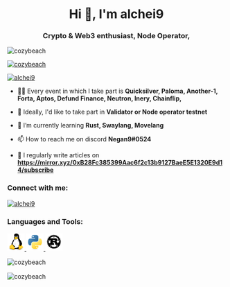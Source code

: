 <h1 align="center">Hi 👋, I'm alchei9</h1>
<h3 align="center">Crypto & Web3 enthusiast, Node Operator,</h3>

<p align="left"> <img src="https://komarev.com/ghpvc/?username=cozybeach&label=Profile%20views&color=0e75b6&style=flat" alt="cozybeach" /> </p>

<p align="left"> <a href="https://github.com/ryo-ma/github-profile-trophy"><img src="https://github-profile-trophy.vercel.app/?username=cozybeach" alt="cozybeach" /></a> </p>

<p align="left"> <a href="https://twitter.com/alchei9" target="blank"><img src="https://img.shields.io/twitter/follow/alchei9?logo=twitter&style=for-the-badge" alt="alchei9" /></a> </p>

- 👨‍💻 Every event in which I take part is **Quicksilver, Paloma, Another-1, Forta, Aptos, Defund Finance, Neutron, Inery, Chainflip,**

- 👯 Ideally, I'd like to take part in **Validator or Node operator testnet**

- 🌱 I’m currently learning **Rust, Swaylang, Movelang**

- 📫 How to reach me on discord **Negan9#0524**

- 📝 I regularly write articles on **https://mirror.xyz/0xB28Fc385399Aac6f2c13b9127BaeE5E1320E9d14/subscribe**

<h3 align="left">Connect with me:</h3>
<p align="left">
<a href="https://twitter.com/alchei9" target="blank"><img align="center" src="https://raw.githubusercontent.com/rahuldkjain/github-profile-readme-generator/master/src/images/icons/Social/twitter.svg" alt="alchei9" height="30" width="40" /></a>
</p>

<h3 align="left">Languages and Tools:</h3>
<p align="left"> <a href="https://www.linux.org/" target="_blank" rel="noreferrer"> <img src="https://raw.githubusercontent.com/devicons/devicon/master/icons/linux/linux-original.svg" alt="linux" width="40" height="40"/> </a> <a href="https://www.python.org" target="_blank" rel="noreferrer"> <img src="https://raw.githubusercontent.com/devicons/devicon/master/icons/python/python-original.svg" alt="python" width="40" height="40"/> </a> <a href="https://www.rust-lang.org" target="_blank" rel="noreferrer"> <img src="https://raw.githubusercontent.com/devicons/devicon/master/icons/rust/rust-plain.svg" alt="rust" width="40" height="40"/> </a> </p>

<p><img align="center" src="https://github-readme-stats.vercel.app/api/top-langs?username=cozybeach&show_icons=true&locale=en&layout=compact" alt="cozybeach" /></p>

<p><img align="center" src="https://github-readme-streak-stats.herokuapp.com/?user=cozybeach&" alt="cozybeach" /></p>
